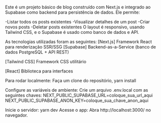 Este é um projeto básico de blog construído com Next.js e integrado ao Supabase como backend para persistência de dados. Ele permite:

-Listar todos os posts existentes
-Visualizar detalhes de um post
-Criar novos posts
-Deletar posts existentes
O layout é responsivo, usando Tailwind CSS, e o Supabase é usado como banco de dados e API.

As tecnologias utilizadas foram as seguintes:
[Next.js] Framework React para renderização SSR/SSG
[Supabase] Backend-as-a-Service (banco de dados PostgreSQL + API REST)

[Tailwind CSS] Framework CSS utilitário

[React] Biblioteca para interfaces

Para rodar localmente:
Faça um clone do repositório,
yarn install

Configure as variáveis de ambiente:
Crie um arquivo .env.local com as seguintes chaves:
NEXT_PUBLIC_SUPABASE_URL=coloque_sua_url_aqui
NEXT_PUBLIC_SUPABASE_ANON_KEY=coloque_sua_chave_anon_aqui

Inicie o servidor:
yarn dev
Acesse o app:
Abra http://localhost:3000/ no navegador.
